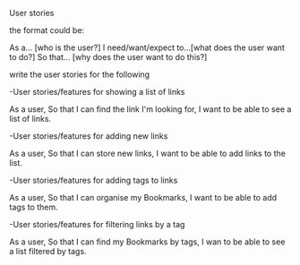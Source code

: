 User stories

the format could be:

As a... [who is the user?]
I need/want/expect to...[what does the user want to do?]
So that... [why does the user want to do this?]

write the user stories for the following

-User stories/features for showing a list of links

As a user,
So that I can find the link I'm looking for,
I want to be able to see a list of links.

-User stories/features for adding new links

As a user,
So that I can store new links,
I want to be able to add links to the list.

-User stories/features for adding tags to links

As a user,
So that I can organise my Bookmarks,
I want to be able to add tags to them.

-User stories/features for filtering links by a tag

As a user,
So that I can find my Bookmarks by tags,
I wan to be able to see a list filtered by tags.
